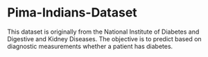 # Pima-Indians-Dataset
This dataset is originally from the National Institute of Diabetes and Digestive and Kidney Diseases. The objective is to predict based on diagnostic measurements whether a patient has diabetes.

